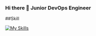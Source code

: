 ### Hi there 👋 Junior DevOps Engineer 




##Skill

[![My Skills](https://skillicons.dev/icons?i=js,html,css,wasm)](https://skillicons.dev)

<!--
**madame3369/madame3369** is a ✨ _special_ ✨ repository because its `README.md` (this file) appears on your GitHub profile.

Here are some ideas to get you started:

- 🔭 I’m currently working on ...
- 🌱 I’m currently learning ...
- 👯 I’m looking to collaborate on ...
- 🤔 I’m looking for help with ...
- 💬 Ask me about ...
- 📫 How to reach me: ...
- 😄 Pronouns: ...
- ⚡ Fun fact: ...
-->
